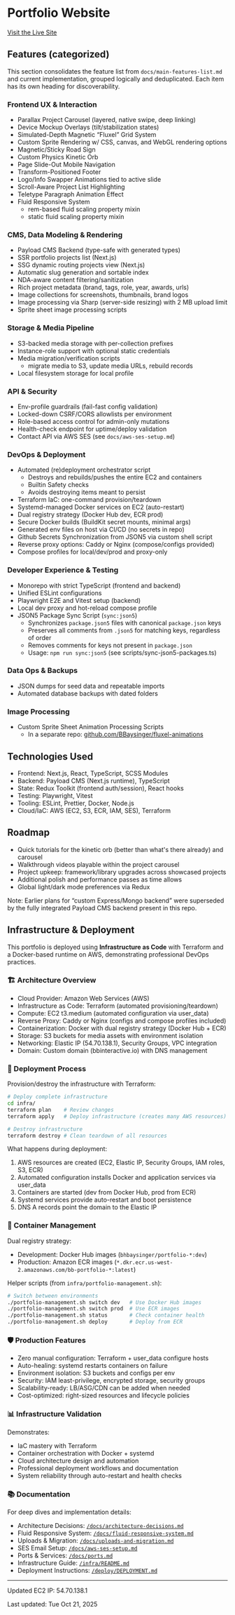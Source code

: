 # Portfolio Website

[Visit the Live Site](https://bbinteractive.io)

## Features (categorized)

This section consolidates the feature list from `docs/main-features-list.md` and current implementation, grouped logically and deduplicated. Each item has its own heading for discoverability.

### Frontend UX & Interaction

- Parallax Project Carousel (layered, native swipe, deep linking)
- Device Mockup Overlays (tilt/stabilization states)
- Simulated-Depth Magnetic “Fluxel” Grid System
- Custom Sprite Rendering w/ CSS, canvas, and WebGL rendering options
- Magnetic/Sticky Road Sign
- Custom Physics Kinetic Orb
- Page Slide-Out Mobile Navigation
- Transform-Positioned Footer
- Logo/Info Swapper Animations tied to active slide
- Scroll-Aware Project List Highlighting
- Teletype Paragraph Animation Effect
- Fluid Responsive System
  - rem-based fluid scaling property mixin
  - static fluid scaling property mixin

### CMS, Data Modeling & Rendering

- Payload CMS Backend (type-safe with generated types)
- SSR portfolio projects list (Next.js)
- SSG dynamic routing projects view (Next.js)
- Automatic slug generation and sortable index
- NDA-aware content filtering/sanitization
- Rich project metadata (brand, tags, role, year, awards, urls)
- Image collections for screenshots, thumbnails, brand logos
- Image processing via Sharp (server-side resizing) with 2 MB upload limit
- Sprite sheet image processing scripts

### Storage & Media Pipeline

- S3-backed media storage with per-collection prefixes
- Instance-role support with optional static credentials
- Media migration/verification scripts
  - migrate media to S3, update media URLs, rebuild records
- Local filesystem storage for local profile

### API & Security

- Env-profile guardrails (fail-fast config validation)
- Locked-down CSRF/CORS allowlists per environment
- Role-based access control for admin-only mutations
- Health-check endpoint for uptime/deploy validation
- Contact API via AWS SES (see `docs/aws-ses-setup.md`)

### DevOps & Deployment

- Automated (re)deployment orchestrator script
  - Destroys and rebuilds/pushes the entire EC2 and containers
  - Builtin Safety checks
  - Avoids destroying items meant to persist
- Terraform IaC: one-command provision/teardown
- Systemd-managed Docker services on EC2 (auto-restart)
- Dual registry strategy (Docker Hub dev, ECR prod)
- Secure Docker builds (BuildKit secret mounts, minimal args)
- Generated env files on host via CI/CD (no secrets in repo)
- Github Secrets Synchronization from JSON5 via custom shell script
- Reverse proxy options: Caddy or Nginx (compose/configs provided)
- Compose profiles for local/dev/prod and proxy-only

### Developer Experience & Testing

- Monorepo with strict TypeScript (frontend and backend)
- Unified ESLint configurations
- Playwright E2E and Vitest setup (backend)
- Local dev proxy and hot-reload compose profile
- JSON5 Package Sync Script (`sync:json5`)
  - Synchronizes `package.json5` files with canonical `package.json` keys
  - Preserves all comments from `.json5` for matching keys, regardless of order
  - Removes comments for keys not present in `package.json`
  - Usage: `npm run sync:json5` (see scripts/sync-json5-packages.ts)

### Data Ops & Backups

- JSON dumps for seed data and repeatable imports
- Automated database backups with dated folders

### Image Processing

- Custom Sprite Sheet Animation Processing Scripts
  - In a separate repo: [github.com/BBaysinger/fluxel-animations](https://github.com/BBaysinger/fluxel-animations)

## Technologies Used

- Frontend: Next.js, React, TypeScript, SCSS Modules
- Backend: Payload CMS (Next.js runtime), TypeScript
- State: Redux Toolkit (frontend auth/session), React hooks
- Testing: Playwright, Vitest
- Tooling: ESLint, Prettier, Docker, Node.js
- Cloud/IaC: AWS (EC2, S3, ECR, IAM, SES), Terraform

## Roadmap

- Quick tutorials for the kinetic orb (better than what's there already) and carousel
- Walkthrough videos playable within the project carousel
- Project upkeep: framework/library upgrades across showcased projects
- Additional polish and performance passes as time allows
- Global light/dark mode preferences via Redux

Note: Earlier plans for “custom Express/Mongo backend” were superseded by the fully integrated Payload CMS backend present in this repo.

## Infrastructure & Deployment

This portfolio is deployed using **Infrastructure as Code** with Terraform and a Docker-based runtime on AWS, demonstrating professional DevOps practices.

### 🏗️ Architecture Overview

- Cloud Provider: Amazon Web Services (AWS)
- Infrastructure as Code: Terraform (automated provisioning/teardown)
- Compute: EC2 t3.medium (automated configuration via user_data)
- Reverse Proxy: Caddy or Nginx (configs and compose profiles included)
- Containerization: Docker with dual registry strategy (Docker Hub + ECR)
- Storage: S3 buckets for media assets with environment isolation
- Networking: Elastic IP (54.70.138.1), Security Groups, VPC integration
- Domain: Custom domain (bbinteractive.io) with DNS management

### 🚀 Deployment Process

Provision/destroy the infrastructure with Terraform:

```bash
# Deploy complete infrastructure
cd infra/
terraform plan    # Review changes
terraform apply   # Deploy infrastructure (creates many AWS resources)

# Destroy infrastructure
terraform destroy # Clean teardown of all resources
```

What happens during deployment:

1. AWS resources are created (EC2, Elastic IP, Security Groups, IAM roles, S3, ECR)
2. Automated configuration installs Docker and application services via user_data
3. Containers are started (dev from Docker Hub, prod from ECR)
4. Systemd services provide auto-restart and boot persistence
5. DNS A records point the domain to the Elastic IP

### 🔄 Container Management

Dual registry strategy:

- Development: Docker Hub images (`bhbaysinger/portfolio-*:dev`)
- Production: Amazon ECR images (`*.dkr.ecr.us-west-2.amazonaws.com/bb-portfolio-*:latest`)

Helper scripts (from `infra/portfolio-management.sh`):

```bash
# Switch between environments
./portfolio-management.sh switch dev   # Use Docker Hub images
./portfolio-management.sh switch prod  # Use ECR images
./portfolio-management.sh status       # Check container health
./portfolio-management.sh deploy       # Deploy from ECR
```

### 🛡️ Production Features

- Zero manual configuration: Terraform + user_data configure hosts
- Auto-healing: systemd restarts containers on failure
- Environment isolation: S3 buckets and configs per env
- Security: IAM least-privilege, encrypted storage, security groups
- Scalability-ready: LB/ASG/CDN can be added when needed
- Cost-optimized: right-sized resources and lifecycle policies

### 📊 Infrastructure Validation

Demonstrates:

- IaC mastery with Terraform
- Container orchestration with Docker + systemd
- Cloud architecture design and automation
- Professional deployment workflows and documentation
- System reliability through auto-restart and health checks

### 📚 Documentation

For deep dives and implementation details:

- Architecture Decisions: [`/docs/architecture-decisions.md`](./docs/architecture-decisions.md)
- Fluid Responsive System: [`/docs/fluid-responsive-system.md`](./docs/fluid-responsive-system.md)
- Uploads & Migration: [`/docs/uploads-and-migration.md`](./docs/uploads-and-migration.md)
- SES Email Setup: [`/docs/aws-ses-setup.md`](./docs/aws-ses-setup.md)
- Ports & Services: [`/docs/ports.md`](./docs/ports.md)
- Infrastructure Guide: [`/infra/README.md`](./infra/README.md)
- Deployment Instructions: [`/deploy/DEPLOYMENT.md`](./deploy/DEPLOYMENT.md)

---

Updated EC2 IP: 54.70.138.1

Last updated: Tue Oct 21, 2025
